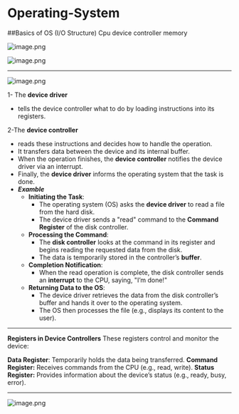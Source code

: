 # Operating-System


##Basics of OS (I/O Structure)
Cpu device controller memory 

![image.png](https://prod-files-secure.s3.us-west-2.amazonaws.com/c37e5bd0-c37f-4a14-8335-2eaf556ed69f/145acbf4-9b99-43b8-9b5b-e663008179e0/image.png)

![image.png](https://prod-files-secure.s3.us-west-2.amazonaws.com/c37e5bd0-c37f-4a14-8335-2eaf556ed69f/540e7e9a-95ed-45d1-9b2c-7406d74654d7/image.png)

---

![image.png](https://prod-files-secure.s3.us-west-2.amazonaws.com/c37e5bd0-c37f-4a14-8335-2eaf556ed69f/30fa1ddd-cc48-481d-a317-f3d05c71bed9/image.png)

1- The **device driver** 

- tells the device controller what to do by loading instructions into its registers.

2-The **device controller** 

- reads these instructions and decides how to handle the operation.
- It transfers data between the device and its internal buffer.
- When the operation finishes, the **device controller** notifies the device driver via an interrupt.
- Finally, the **device driver** informs the operating system that the task is done.
- ***Examble***
    - **Initiating the Task**:
        - The operating system (OS) asks the **device driver** to read a file from the hard disk.
        - The device driver sends a "read" command to the **Command Register** of the disk controller.
    - **Processing the Command**:
        - The **disk controller** looks at the command in its register and begins reading the requested data from the disk.
        - The data is temporarily stored in the controller’s **buffer**.
    - **Completion Notification**:
        - When the read operation is complete, the disk controller sends an **interrupt** to the CPU, saying, "I’m done!"
    - **Returning Data to the OS**:
        - The device driver retrieves the data from the disk controller’s buffer and hands it over to the operating system.
        - The OS then processes the file (e.g., displays its content to the user).

---

**Registers in Device Controllers**
These registers control and monitor the device:

**Data Register**: Temporarily holds the data being transferred.
**Command Register:** Receives commands from the CPU (e.g., read, write).
**Status Register:** Provides information about the device’s status (e.g., ready, busy, error).

---

![image.png](https://prod-files-secure.s3.us-west-2.amazonaws.com/c37e5bd0-c37f-4a14-8335-2eaf556ed69f/08c40862-6a38-4af6-9296-5293b82a797d/image.png)

